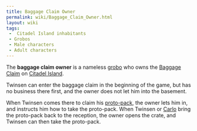 ```yaml
---
title: Baggage Claim Owner
permalink: wiki/Baggage_Claim_Owner.html
layout: wiki
tags:
 -  Citadel Island inhabitants
 - Grobos
 - Male characters
 - Adult characters
---
```


The **baggage claim owner** is a nameless [grobo](grobo "wikilink") who
owns the [Baggage Claim](Baggage_Claim "wikilink") on [Citadel
Island](Citadel_Island "wikilink").

Twinsen can enter the baggage claim in the beginning of the game, but
has no business there first, and the owner does not let him into the
basement.

When Twinsen comes there to claim his
[proto-pack](proto-pack "wikilink"), the owner lets him in, and
instructs him how to take the proto-pack. When Twinsen or
[Carlo](Carlo "wikilink") bring the proto-pack back to the reception,
the owner opens the crate, and Twinsen can then take the proto-pack.
